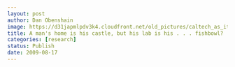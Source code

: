 ```yaml
---
layout: post
author: Dan Obenshain
image: https://d31japmlpdv3k4.cloudfront.net/old_pictures/caltech_as_it_happens/6a0105349b8251970b0120a5560be5970c.jpg
title: A man's home is his castle, but his lab is his . . . fishbowl?
categories: [research]
status: Publish
date: 2009-08-17
---
```



